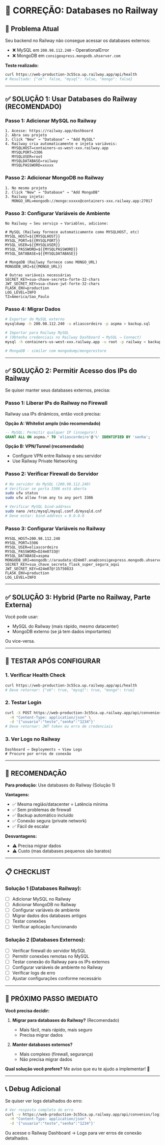 # 🔧 CORREÇÃO: Databases no Railway

## 🚨 Problema Atual

Seu backend no Railway não consegue acessar os databases externos:
- ❌ MySQL em `200.98.112.240` - OperationalError
- ❌ MongoDB em `consigexpress.mongodb.uhserver.com`

**Teste realizado:**
```bash
curl https://web-production-3c55ca.up.railway.app/api/health
# Resultado: {"ok": false, "mysql": false, "mongo": false}
```

---

## ✅ SOLUÇÃO 1: Usar Databases do Railway (RECOMENDADO)

### Passo 1: Adicionar MySQL no Railway
```
1. Acesse: https://railway.app/dashboard
2. Abra seu projeto
3. Click "New" → "Database" → "Add MySQL"
4. Railway cria automaticamente e injeta variáveis:
   MYSQLHOST=containers-us-west-xxx.railway.app
   MYSQLPORT=3306
   MYSQLUSER=root
   MYSQLDATABASE=railway
   MYSQLPASSWORD=xxxxx
```

### Passo 2: Adicionar MongoDB no Railway
```
1. No mesmo projeto
2. Click "New" → "Database" → "Add MongoDB"
3. Railway injeta:
   MONGO_URL=mongodb://mongo:xxxxx@containers-xxx.railway.app:27017
```

### Passo 3: Configurar Variáveis de Ambiente
```
No Railway → Seu serviço → Variables, adicione:

# MySQL (Railway fornece automaticamente como MYSQLHOST, etc)
MYSQL_HOST=${{MYSQLHOST}}
MYSQL_PORT=${{MYSQLPORT}}
MYSQL_USER=${{MYSQLUSER}}
MYSQL_PASSWORD=${{MYSQLPASSWORD}}
MYSQL_DATABASE=${{MYSQLDATABASE}}

# MongoDB (Railway fornece como MONGO_URL)
MONGODB_URI=${{MONGO_URL}}

# Outras variáveis necessárias
SECRET_KEY=sua-chave-secreta-forte-32-chars
JWT_SECRET_KEY=sua-chave-jwt-forte-32-chars
FLASK_ENV=production
LOG_LEVEL=INFO
TZ=America/Sao_Paulo
```

### Passo 4: Migrar Dados
```bash
# Exportar do MySQL externo
mysqldump -h 200.98.112.240 -u eliascordeiro -p aspma > backup.sql

# Importar para Railway MySQL
# (Obtenha credenciais no Railway Dashboard → MySQL → Connect)
mysql -h containers-us-west-xxx.railway.app -u root -p railway < backup.sql

# MongoDB - similar com mongodump/mongorestore
```

---

## ✅ SOLUÇÃO 2: Permitir Acesso dos IPs do Railway

Se quiser manter seus databases externos, precisa:

### Passo 1: Liberar IPs do Railway no Firewall

Railway usa IPs dinâmicos, então você precisa:

**Opção A: Whitelist amplo (não recomendado)**
```sql
-- MySQL: Permitir qualquer IP (inseguro!)
GRANT ALL ON aspma.* TO 'eliascordeiro'@'%' IDENTIFIED BY 'senha';
```

**Opção B: VPN/Tunnel (recomendado)**
- Configure VPN entre Railway e seu servidor
- Use Railway Private Networking

### Passo 2: Verificar Firewall do Servidor

```bash
# No servidor do MySQL (200.98.112.240)
# Verificar se porta 3306 está aberta
sudo ufw status
sudo ufw allow from any to any port 3306

# Verificar MySQL bind-address
sudo nano /etc/mysql/mysql.conf.d/mysqld.cnf
# Deve estar: bind-address = 0.0.0.0
```

### Passo 3: Configurar Variáveis no Railway

```
MYSQL_HOST=200.98.112.240
MYSQL_PORT=3306
MYSQL_USER=eliascordeiro
MYSQL_PASSWORD=D24m0733@!
MYSQL_DATABASE=aspma
MONGODB_URI=mongodb://araudata:d24m07.ana@consigexpress.mongodb.uhserver.com:27017/consigexpress
SECRET_KEY=sua_chave_secreta_flask_super_segura_aqui
JWT_SECRET_KEY=d24m07@!15750833
FLASK_ENV=production
LOG_LEVEL=INFO
```

---

## ✅ SOLUÇÃO 3: Hybrid (Parte no Railway, Parte Externa)

Você pode usar:
- MySQL do Railway (mais rápido, mesmo datacenter)
- MongoDB externo (se já tem dados importantes)

Ou vice-versa.

---

## 🧪 TESTAR APÓS CONFIGURAR

### 1. Verificar Health Check
```bash
curl https://web-production-3c55ca.up.railway.app/api/health
# Deve retornar: {"ok": true, "mysql": true, "mongo": true}
```

### 2. Testar Login
```bash
curl -X POST https://web-production-3c55ca.up.railway.app/api/convenios/login \
  -H "Content-Type: application/json" \
  -d '{"usuario":"teste","senha":"1234"}'
# Deve retornar: JWT token ou erro de credenciais
```

### 3. Ver Logs no Railway
```
Dashboard → Deployments → View Logs
# Procure por erros de conexão
```

---

## 🎯 RECOMENDAÇÃO

**Para produção**: Use databases do Railway (Solução 1)

**Vantagens:**
- ✅ Mesma região/datacenter = Latência mínima
- ✅ Sem problemas de firewall
- ✅ Backup automático incluído
- ✅ Conexão segura (private network)
- ✅ Fácil de escalar

**Desvantagens:**
- ⚠️ Precisa migrar dados
- ⚠️ Custo (mas databases pequenos são baratos)

---

## 📋 CHECKLIST

### Solução 1 (Databases Railway):
- [ ] Adicionar MySQL no Railway
- [ ] Adicionar MongoDB no Railway
- [ ] Configurar variáveis de ambiente
- [ ] Migrar dados dos databases antigos
- [ ] Testar conexões
- [ ] Verificar aplicação funcionando

### Solução 2 (Databases Externos):
- [ ] Verificar firewall do servidor MySQL
- [ ] Permitir conexões remotas no MySQL
- [ ] Testar conexão do Railway para os IPs externos
- [ ] Configurar variáveis de ambiente no Railway
- [ ] Verificar logs de erro
- [ ] Ajustar configurações conforme necessário

---

## 🚨 PRÓXIMO PASSO IMEDIATO

**Você precisa decidir:**

1. **Migrar para databases do Railway?** (Recomendado)
   - Mais fácil, mais rápido, mais seguro
   - Precisa migrar dados

2. **Manter databases externos?**
   - Mais complexo (firewall, segurança)
   - Não precisa migrar dados

**Qual solução você prefere?** Me avise que eu te ajudo a implementar! 🚀

---

## 📞 Debug Adicional

Se quiser ver logs detalhados do erro:

```bash
# Ver resposta completa do erro
curl -v https://web-production-3c55ca.up.railway.app/api/convenios/login \
  -H "Content-Type: application/json" \
  -d '{"usuario":"teste","senha":"1234"}'
```

Ou acesse o Railway Dashboard → Logs para ver erros de conexão detalhados.
